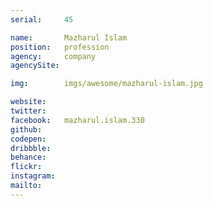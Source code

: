 ```yaml
---
serial:     45

name:       Mazharul Islam
position:   profession
agency:     company
agencySite:

img:        imgs/awesome/mazharul-islam.jpg

website:    
twitter:    
facebook:   mazharul.islam.330
github:     
codepen:    
dribbble:   
behance:    
flickr:     
instagram:  
mailto:     
---
```

